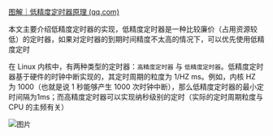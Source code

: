 [图解｜低精度定时器原理 (qq.com)](https://mp.weixin.qq.com/s/UIVSw00D-agXVr2MMGrW6w)

本文主要介绍低精度定时器的实现，低精度定时器是一种比较廉价（占用资源较低）的定时器，如果对定时器的到期时间精度不太高的情况下，可以优先使用低精度定时

在 Linux 内核中，有两种类型的定时器：`高精度定时器` 与 `低精度定时器`。低精度定时器基于硬件的时钟中断实现的，其定时周期的粒度为 1/HZ ms。例如，内核 HZ 为 1000（也就是说 1 秒能够产生 1000 次时钟中断），那么低精度定时器的最小定时间隔为1ms；而高精度定时器可以实现纳秒级别的定时（实际的定时周期粒度与 CPU 的主频有关）

![图片](https://mmbiz.qpic.cn/mmbiz_png/ciab8jTiab9J6g94ua1TYtoqbt6ofWja3Xtj9tQ58RK1s7NCbotfeTNnB638ibHNIaI97icQ1IQbwpbyCyl2gFuPfQ/640?wx_fmt=png&wxfrom=5&wx_lazy=1&wx_co=1)

